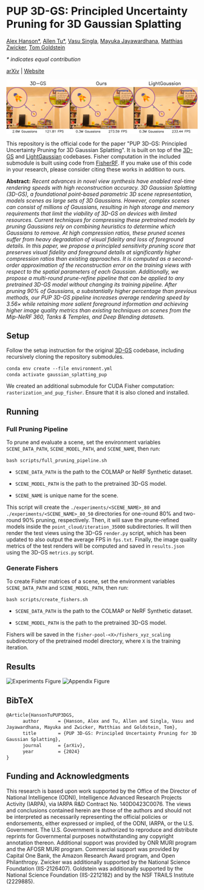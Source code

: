# PUP 3D-GS: Principled Uncertainty Pruning for 3D Gaussian Splatting

[Alex Hanson*](https://www.cs.umd.edu/~hanson/), [Allen Tu*](https://tuallen.github.io), [Vasu Singla](https://vasusingla.github.io/), [Mayuka Jayawardhana](https://www.cs.umd.edu/people/mayukaj), [Matthias Zwicker](https://www.cs.umd.edu/~zwicker/), [Tom Goldstein](https://www.cs.umd.edu/~tomg/) 

*\* indicates equal contribution*

[arXiv](https://arxiv.org/abs/2406.10219) | [Website](https://pup3dgs.github.io/)

<img src="assets/teaser_figure.png" alt="Teaser Figure" />

This repository is the official code for the paper "PUP 3D-GS: Principled Uncertainty Pruning for 3D Gaussian Splatting". It is built on top of the [3D-GS](https://github.com/graphdeco-inria/gaussian-splatting) and [LightGaussian](https://github.com/VITA-Group/LightGaussian) codebases. Fisher computation in the included submodule is built using code from [FisherRF](https://github.com/JiangWenPL/FisherRF). If you make use of this code in your research, please consider citing these works in addition to ours.


**Abstract:** *Recent advances in novel view synthesis have enabled real-time rendering speeds with high reconstruction accuracy.
3D Gaussian Splatting (3D-GS), a foundational point-based parametric 3D scene representation, models scenes as large sets of 3D Gaussians.
However, complex scenes can consist of millions of Gaussians, resulting in high storage and memory requirements that limit the viability of 3D-GS on devices with limited resources. Current techniques for compressing these pretrained models by pruning Gaussians rely on combining heuristics to determine which Gaussians to remove. At high compression ratios, these pruned scenes suffer from heavy degradation of visual fidelity and loss of foreground details. In this paper, we propose a principled sensitivity pruning score that preserves visual fidelity and foreground details at significantly higher compression ratios than existing approaches. It is computed as a second-order approximation of the reconstruction error on the training views with respect to the spatial parameters of each Gaussian. Additionally, we propose a multi-round prune-refine pipeline that can be applied to any pretrained 3D-GS model without changing its training pipeline. After pruning 90% of Gaussians, a substantially higher percentage than previous methods, our PUP 3D-GS pipeline increases average rendering speed by 3.56× while retaining more salient foreground information and achieving higher image quality metrics than existing techniques on scenes from the Mip-NeRF 360, Tanks \& Temples, and Deep Blending datasets.*

## Setup
Follow the setup instruction for the original [3D-GS](https://github.com/graphdeco-inria/gaussian-splatting) codebase, including recursively cloning the repository submodules. 

```shell
conda env create --file environment.yml
conda activate gaussian_splatting_pup
```

We created an additional submodule for CUDA Fisher computation: `rasterization_and_pup_fisher`. Ensure that it is also cloned and installed.

## Running

### Full Pruning Pipeline

To prune and evaluate a scene, set the environment variables `SCENE_DATA_PATH`, `SCENE_MODEL_PATH`, and `SCENE_NAME`, then run:

```shell
bash scripts/full_pruning_pipeline.sh
```

* `SCENE_DATA_PATH` is the path to the COLMAP or NeRF Synthetic dataset.

* `SCENE_MODEL_PATH` is the path to the pretrained 3D-GS model.

* `SCENE_NAME` is unique name for the scene.

This script will create the `./experiments/<SCENE_NAME>_80` and `./experiments/<SCENE_NAME>_80_50` directories for one-round 80% and two-round 90% pruning, respectively. Then, it will save the prune-refined models inside the `point_cloud/iteration_35000` subdirectories. It will then render the test views using the 3D-GS `render.py` script, which has been updated to also output the average FPS in `fps.txt`. Finally, the image quality metrics of the test renders will be computed and saved in `results.json` using the 3D-GS `metrics.py` script.


### Generate Fishers

To create Fisher matrices of a scene, set the environment variables `SCENE_DATA_PATH` and `SCENE_MODEL_PATH`, then run:

```shell
bash scripts/create_fishers.sh
```

* `SCENE_DATA_PATH` is the path to the COLMAP or NeRF Synthetic dataset.

* `SCENE_MODEL_PATH` is the path to the pretrained 3D-GS model.

Fishers will be saved in the `fisher-pool-<X>/fishers_xyz_scaling` subdirectory of the pretrained model directory, where `X` is the training iteration.

## Results
<img src="assets/experiments_figure.png" alt="Experiments Figure"/>
<img src="assets/appendix_figure.png" alt="Appendix Figure"/>



<section class="section" id="BibTeX">
  <div class="container is-max-desktop content">
    <h2 class="title">BibTeX</h2>
    <pre><code>@Article{HansonTuPUP3DGS,
      author       = {Hanson, Alex and Tu, Allen and Singla, Vasu and Jayawardhana, Mayuka and Zwicker, Matthias and Goldstein, Tom},
      title        = {PUP 3D-GS: Principled Uncertainty Pruning for 3D Gaussian Splatting},
      journal      = {arXiv},
      year         = {2024}
}</code></pre>
  </div>
</section>


## Funding and Acknowledgments

This research is based upon work supported by the Office of the Director of National Intelligence (ODNI), Intelligence Advanced Research Projects Activity (IARPA), via IARPA R\&D Contract No. 140D0423C0076. The views and conclusions contained herein are those of the authors and should not be interpreted as necessarily representing the official policies or endorsements, either expressed or implied, of the ODNI, IARPA, or the U.S. Government. The U.S. Government is authorized to reproduce and distribute reprints for Governmental purposes notwithstanding any copyright annotation thereon. Additional support was provided by ONR MURI program and the AFOSR MURI program. Commercial support was provided by Capital One Bank, the Amazon Research Award program, and Open Philanthropy. Zwicker was additionally supported by the National Science Foundation (IIS-2126407). Goldstein was additionally supported by the National Science Foundation (IIS-2212182) and by the NSF TRAILS Institute (2229885).
